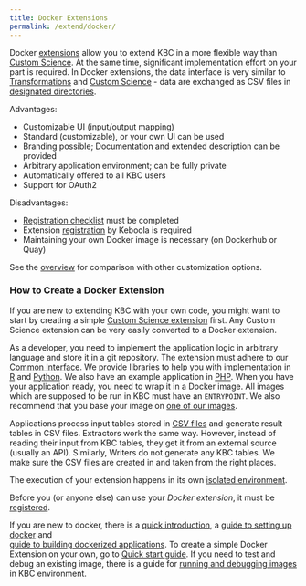 ```yaml
---
title: Docker Extensions
permalink: /extend/docker/
---
```


Docker [extensions](/extend/) allow you to extend KBC in a more flexible way than [Custom Science](/extend/custom-science/). At the same 
time, significant implementation effort on your part is required. In Docker extensions, the data interface is 
very similar to [Transformations](http://help.keboola.com/manipulation/transformations/) 
and [Custom Science](/extend/custom-science/) - data are exchanged as 
CSV files in [designated directories](/extend/common-interface/).


Advantages:

* Customizable UI (input/output mapping) 
* Standard (customizable), or your own UI can be used
* Branding possible; Documentation and extended description can be provided
* Arbitrary application environment; can be fully private
* Automatically offered to all KBC users
* Support for OAuth2

Disadvantages:

* [Registration checklist](/extend/registration/checklist/) must be completed
* Extension [registration](/extend/registration/) by Keboola is required
* Maintaining your own Docker image is necessary (on Dockerhub or Quay)

See the [overview](/extend/) for comparison with other customization options.


### How to Create a Docker Extension
If you are new to extending KBC with your own code, you might want to start by creating a 
simple [Custom Science extension](/extend/custom-science/) first. Any Custom Science extension can be very easily 
converted to a Docker extension. 

As a developer, you need to implement the application logic in arbitrary language and store it in a git repository. 
The extension must adhere to our [Common Interface](/extend/common-interface/).
We provide libraries to help you with implementation in
 [R](https://github.com/keboola/r-docker-application) and [Python](https://github.com/keboola/python-docker-application). 
 We also have an example application in [PHP](https://github.com/keboola/docker-demo-app). When you have your
 application ready, you need to wrap it in a Docker image.  All images which are supposed to be run in KBC
  must have an `ENTRYPOINT`. 
We also recommend that you base your image on [one of our images](/extend/docker/images/).

Applications process input tables stored in [CSV files](/extend/common-interface/folders/) and generate result tables in CSV files. 
Extractors work the same way. However, instead of reading their input from KBC tables, they get it from an external source (usually an API). 
Similarly, Writers do not generate any KBC tables.
We make sure the CSV files are created in and taken from the right places. 

The execution of your extension happens in its own [isolated environment](/architecture/docker-bundle/).

Before you (or anyone else) can use your *Docker extension*, it must be [registered](/extend/registration/). 

If you are new to docker, there is a [quick introduction](/extend/docker/tutorial/),
a [guide to setting up docker](/extend/docker/tutorial/setup/) and  
 [guide to building dockerized applications](/extend/docker/tutorial/howto/). 
To create a simple Docker Extension on your own, go to [Quick start guide](/extend/docker/quick-start/).
If you need to test and debug an existing image, there is a guide 
for [running and debugging images](/extend/docker/running/) in KBC environment.
